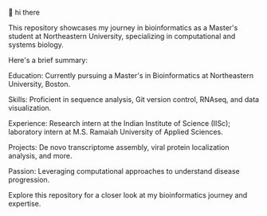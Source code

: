 👋  hi there


This repository showcases my journey in bioinformatics as a Master's student at Northeastern University, specializing in computational and systems biology.

Here's a brief summary:

Education: Currently pursuing a Master's in Bioinformatics at Northeastern University, Boston.

Skills: Proficient in sequence analysis, Git version control, RNAseq, and data visualization.

Experience: Research intern at the Indian Institute of Science (IISc); laboratory intern at M.S. Ramaiah University of Applied Sciences.

Projects: De novo transcriptome assembly, viral protein localization analysis, and more.

Passion: Leveraging computational approaches to understand disease progression.



Explore this repository for a closer look at my bioinformatics journey and expertise.
